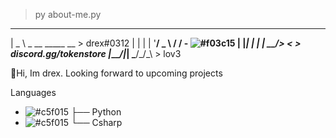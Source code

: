 > py about-me.py



  ____                
 |  _ \ _ __ _____  __  > drex#0312
 | | | | '__/ _ \ \/ /  - ![#f03c15](/)
 | |_| | | |  __/>  <   > discord.gg/tokenstore
 |____/|_|  \___/_/\_\  > lov3
 
 👋Hi, Im drex. Looking forward to upcoming projects
                      
Languages
- ![#c5f015](│)   ├── Python
- ![#c5f015](│)   └── Csharp
                     
                     

